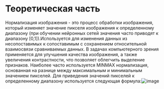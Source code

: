 # Теоретическая часть
Нормализация изображения - это процесс обработки изображения, который изменяет значение пикселя изображения к определенному диапазону (при обучении нейронных сетей значения часто приводят к диапазону [0,1]).Используется для изменения данных из несопоставимых к сопоставимым с сохранением относительной взаимосвязи сравниваемых данных. В задачах компьютерного зрения применяется для улучшения качества изображения, а также увеличения контрастности, что позволяет облегчить выделение признаков. Наиболее часто используется MINMAX нормализация, основанная на разнице между максимальным и минимальным значением пикселей. Для приведения значений пикселей к определенному диапазону используется следующая формула:![image](https://user-images.githubusercontent.com/79449892/213912237-905907d3-30d3-4a33-97d5-0e3e1bcba872.png)
